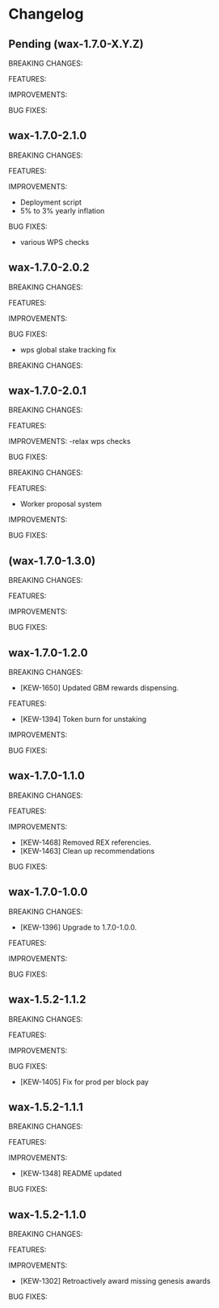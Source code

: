 # Changelog

## Pending (wax-1.7.0-X.Y.Z)

BREAKING CHANGES:

FEATURES:

IMPROVEMENTS:

BUG FIXES:

## wax-1.7.0-2.1.0

BREAKING CHANGES:

FEATURES:

IMPROVEMENTS:
- Deployment script
- 5% to 3% yearly inflation

BUG FIXES:
- various WPS checks

## wax-1.7.0-2.0.2

BREAKING CHANGES:

FEATURES:

IMPROVEMENTS:

BUG FIXES:
- wps global stake tracking fix

BREAKING CHANGES:

## wax-1.7.0-2.0.1

BREAKING CHANGES:

FEATURES:

IMPROVEMENTS:
-relax wps checks

BUG FIXES:

BREAKING CHANGES:

FEATURES:
- Worker proposal system

IMPROVEMENTS:

BUG FIXES:

## (wax-1.7.0-1.3.0)

BREAKING CHANGES:

FEATURES:

IMPROVEMENTS:

BUG FIXES:

## wax-1.7.0-1.2.0

BREAKING CHANGES:
- [KEW-1650] Updated GBM rewards dispensing.

FEATURES:
- [KEW-1394] Token burn for unstaking

IMPROVEMENTS:

BUG FIXES:

## wax-1.7.0-1.1.0

BREAKING CHANGES:

FEATURES:

IMPROVEMENTS:
- [KEW-1468] Removed REX referencies.
- [KEW-1463] Clean up recommendations

BUG FIXES:

## wax-1.7.0-1.0.0

BREAKING CHANGES:
- [KEW-1396] Upgrade to 1.7.0-1.0.0.

FEATURES:

IMPROVEMENTS:

BUG FIXES:

## wax-1.5.2-1.1.2

BREAKING CHANGES:

FEATURES:

IMPROVEMENTS:

BUG FIXES:
- [KEW-1405] Fix for prod per block pay

## wax-1.5.2-1.1.1

BREAKING CHANGES:

FEATURES:

IMPROVEMENTS:
- [KEW-1348] README updated

BUG FIXES:

## wax-1.5.2-1.1.0

BREAKING CHANGES:

FEATURES:

IMPROVEMENTS:
- [KEW-1302] Retroactively award missing genesis awards

BUG FIXES:
